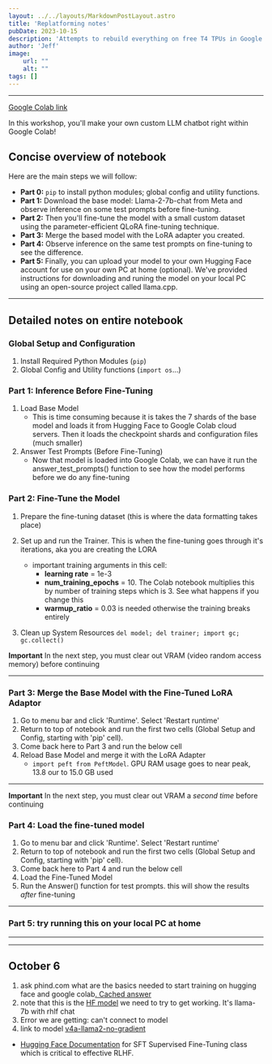 ```yaml
---
layout: ../../layouts/MarkdownPostLayout.astro
title: 'Replatforming notes'
pubDate: 2023-10-15
description: 'Attempts to rebuild everything on free T4 TPUs in Google Colab with no dependencies on GradientAIs API'
author: 'Jeff'
image:
    url: ""
    alt: ""
tags: []
---
```


***
[Google Colab link](https://colab.research.google.com/drive/174Giur9xXaqA34CktqMXDXhJeaN5zY0X?usp=sharing)

In this workshop, you'll make your own custom LLM chatbot right within Google Colab!

## Concise overview of notebook
Here are the main steps we will follow:

* **Part 0:** `pip` to install python modules; global config and utility functions.
* **Part 1:** Download the base model: Llama-2-7b-chat from Meta and observe inference on some test prompts before fine-tuning.
* **Part 2:** Then you'll fine-tune the model with a small custom dataset using the parameter-efficient QLoRA fine-tuning technique.
* **Part 3:** Merge the based model with the LoRA adapter you created.
* **Part 4:** Observe inference on the same test prompts on fine-tuning to see the difference.
* **Part 5:** Finally, you can upload your model to your own Hugging Face account for use on your own PC at home (optional). We've provided instructions for downloading and runing the model on your local PC using an open-source project called llama.cpp.



***
## Detailed notes on entire notebook

### Global Setup and Configuration

1. Install Required Python Modules (`pip`)
1. Global Config and Utility functions (`import os`...)


### Part 1: Inference Before Fine-Tuning

1. Load Base Model
	* This is time consuming because it is takes the 7 shards of the base model and loads it from Hugging Face to Google Colab cloud servers. Then it loads the checkpoint shards and configuration files (much smaller) 
1. Answer Test Prompts (Before Fine-Tuning)
	* Now that model is loaded into Google Colab, we can have it run the answer_test_prompts() function to see how the model performs before we do any fine-tuning
	
### Part 2: Fine-Tune the Model

1. Prepare the fine-tuning dataset (this is where the data formatting takes place)
1. Set up and run the Trainer. This is when the fine-tuning goes through it's iterations, aka you are creating the LORA
	* important training arguments in this cell:
		* **learning rate** = 1e-3
		* **num_training_epochs** = 10. The Colab notebook multiplies this by number of training steps which is 3. See what happens if you change this
		* **warmup_ratio** = 0.03 is needed otherwise the training breaks entirely

1. Clean up System Resources
	`del model; del trainer; import gc; gc.collect()`

**Important** In the next step, you must clear out VRAM (video random access memory) before continuing  
***

### Part 3: Merge the Base Model with the Fine-Tuned LoRA Adaptor
1. Go to menu bar and click 'Runtime'. Select 'Restart runtime'
1. Return to top of notebook and run the first two cells (Global Setup and Config, starting with 'pip' cell).
1. Come back here to Part 3 and run the below cell
1. Reload Base Model and merge it with the LoRA Adapter
	* `import peft from PeftModel`. GPU RAM usage goes to near peak, 13.8 our to 15.0 GB used

***

**Important** In the next step, you must clear out VRAM a *second time* before continuing  
### Part 4: Load the fine-tuned model
1. Go to menu bar and click 'Runtime'. Select 'Restart runtime'
1. Return to top of notebook and run the first two cells (Global Setup and Config, starting with 'pip' cell).
1. Come back here to Part 4 and run the below cell
1. Load the Fine-Tuned Model
1. Run the Answer() function for test prompts. this will show the results *after* fine-tuning

***

### Part 5: try running this on your local PC at home





***
***
## October 6
1. ask phind.com what are the basics needed to start training on hugging face and google colab[. Cached answer](https://www.phind.com/search?cache=g9jiiwghvel6koldvms7mvj5)
1. note that this is the [HF model](https://huggingface.co/TheBloke/Llama-2-7B-Chat-GGML) we need to try to get working. It's llama-7b with rhlf chat 
1. Error we are getting: can't connect to model
1. link to model [v4a-llama2-no-gradient](https://colab.research.google.com/drive/174Giur9xXaqA34CktqMXDXhJeaN5zY0X?usp=sharing)
* [Hugging Face Documentation](https://huggingface.co/docs/trl/sft_trainer) for SFT Supervised Fine-Tuning class which is critical to effective RLHF.


